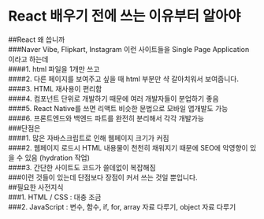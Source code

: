 # React 배우기 전에 쓰는 이유부터 알아야 <br/>
  ##React 왜 씁니까 <br/>
    ###Naver Vibe, Flipkart, Instagram 이런 사이트들을 Single Page Application 이라고 하는데 <br/>
      ####1. html 파일을 1개만 쓰고 <br/>
      ####2. 다른 페이지를 보여주고 싶을 때 html 부분만 샥 갈아치워서 보여줍니다. <br/>
      ####3. HTML 재사용이 편리함 <br/>
      ####4. 컴포넌트 단위로 개발하기 때문에 여러 개발자들이 분업하기 좋음 <br/>
      ####5. React Native를 쓰면 리액트 비슷한 문법으로 모바일 앱개발도 가능 <br/>
      ####6. 프론트엔드와 백엔드 파트를 완전히 분리해서 각각 개발가능 <br/>
    ###단점은 <br/>
      ####1. 많은 자바스크립트로 인해 웹페이지 크기가 커짐 <br/>
      ####2. 웹페이지 로드시 HTML 내용물이 천천히 채워지기 때문에 SEO에 악영향이 있을 수 있음 (hydration 작업) <br/>
      ####3. 간단한 사이트도 코드가 쓸데없이 복잡해짐 <br/>
    ###이런 것들이 있는데 단점보다 장점이 커서 쓰는 것일 뿐입니다. <br/>
  ##필요한 사전지식 <br/>
    ###1. HTML / CSS : 대충 조금 <br/>
    ###2. JavaScript : 변수, 함수, if, for, array 자료 다루기, object 자료 다루기 <br/>
